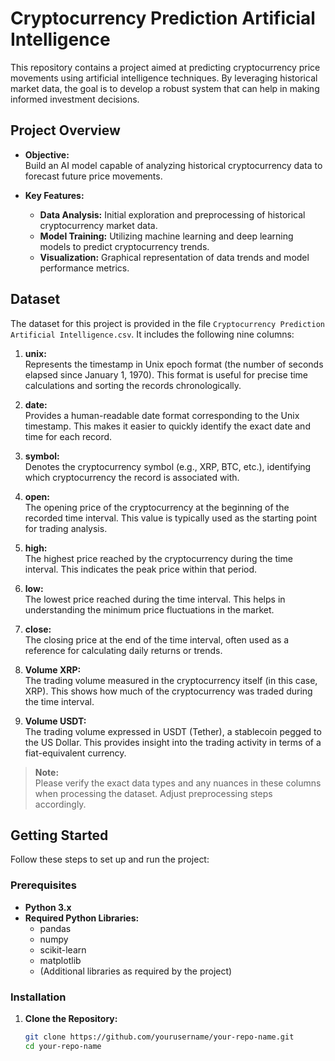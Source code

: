 # Cryptocurrency Prediction Artificial Intelligence

This repository contains a project aimed at predicting cryptocurrency price movements using artificial intelligence techniques. By leveraging historical market data, the goal is to develop a robust system that can help in making informed investment decisions.

## Project Overview

- **Objective:**  
  Build an AI model capable of analyzing historical cryptocurrency data to forecast future price movements.

- **Key Features:**
  - **Data Analysis:** Initial exploration and preprocessing of historical cryptocurrency market data.
  - **Model Training:** Utilizing machine learning and deep learning models to predict cryptocurrency trends.
  - **Visualization:** Graphical representation of data trends and model performance metrics.

## Dataset

The dataset for this project is provided in the file `Cryptocurrency Prediction Artificial Intelligence.csv`. It includes the following nine columns:

1. **unix:**  
   Represents the timestamp in Unix epoch format (the number of seconds elapsed since January 1, 1970). This format is useful for precise time calculations and sorting the records chronologically.

2. **date:**  
   Provides a human-readable date format corresponding to the Unix timestamp. This makes it easier to quickly identify the exact date and time for each record.

3. **symbol:**  
   Denotes the cryptocurrency symbol (e.g., XRP, BTC, etc.), identifying which cryptocurrency the record is associated with.

4. **open:**  
   The opening price of the cryptocurrency at the beginning of the recorded time interval. This value is typically used as the starting point for trading analysis.

5. **high:**  
   The highest price reached by the cryptocurrency during the time interval. This indicates the peak price within that period.

6. **low:**  
   The lowest price reached during the time interval. This helps in understanding the minimum price fluctuations in the market.

7. **close:**  
   The closing price at the end of the time interval, often used as a reference for calculating daily returns or trends.

8. **Volume XRP:**  
   The trading volume measured in the cryptocurrency itself (in this case, XRP). This shows how much of the cryptocurrency was traded during the time interval.

9. **Volume USDT:**  
   The trading volume expressed in USDT (Tether), a stablecoin pegged to the US Dollar. This provides insight into the trading activity in terms of a fiat-equivalent currency.

> **Note:**  
> Please verify the exact data types and any nuances in these columns when processing the dataset. Adjust preprocessing steps accordingly.

## Getting Started

Follow these steps to set up and run the project:

### Prerequisites

- **Python 3.x**  
- **Required Python Libraries:**  
  - pandas
  - numpy
  - scikit-learn
  - matplotlib
  - (Additional libraries as required by the project)

### Installation

1. **Clone the Repository:**
   ```bash
   git clone https://github.com/yourusername/your-repo-name.git
   cd your-repo-name
